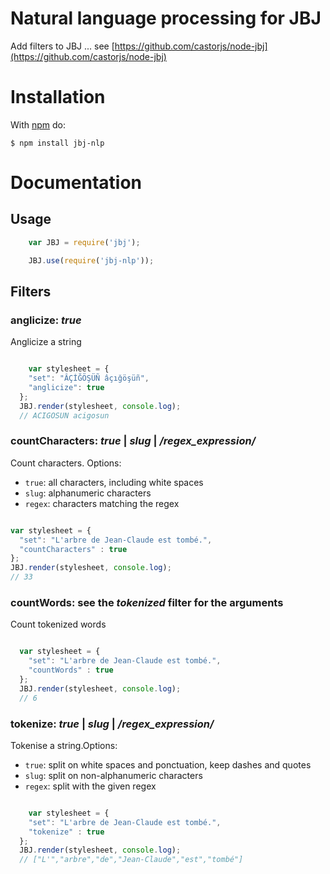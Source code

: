 # Natural language processing for JBJ

Add filters to JBJ ... see [https://github.com/castorjs/node-jbj](https://github.com/castorjs/node-jbj)

# Installation

With [npm](http://npmjs.org) do:

    $ npm install jbj-nlp

# Documentation

## Usage

```javascript
	var JBJ = require('jbj');

	JBJ.use(require('jbj-nlp'));

```

## Filters

<a id="anglicize"></a>
### anglicize: *true*
Anglicize a string

```javascript

	var stylesheet = {
    "set": "ÂÇİĞÖŞÜÑ âçığöşüñ",
    "anglicize": true
  };
  JBJ.render(stylesheet, console.log);
  // ACIGOSUN acigosun

```

<a id="countCharacters"></a>
### countCharacters: *true* | *slug* | */regex_expression/*
Count characters. Options:
  - `true`: all characters, including white spaces
  - `slug`: alphanumeric characters
  - `regex`: characters matching the regex

```javascript

var stylesheet = {
  "set": "L'arbre de Jean-Claude est tombé.",
  "countCharacters" : true
};
JBJ.render(stylesheet, console.log);
// 33

```

<a id="countWords"></a>
### countWords: see the *tokenized* filter for the arguments
Count tokenized words

```javascript

  var stylesheet = {
    "set": "L'arbre de Jean-Claude est tombé.",
    "countWords" : true
  };
  JBJ.render(stylesheet, console.log);
  // 6

```

<a id="tokenize"></a>
### tokenize: *true* | *slug* | */regex_expression/*
Tokenise a string.Options:
  - `true`: split on white spaces and ponctuation, keep dashes and quotes
  - `slug`: split on non-alphanumeric characters
  - `regex`: split with the given regex

```javascript

	var stylesheet = {
    "set": "L'arbre de Jean-Claude est tombé.",
    "tokenize" : true
  };
  JBJ.render(stylesheet, console.log);
  // ["L'","arbre","de","Jean-Claude","est","tombé"]

```
